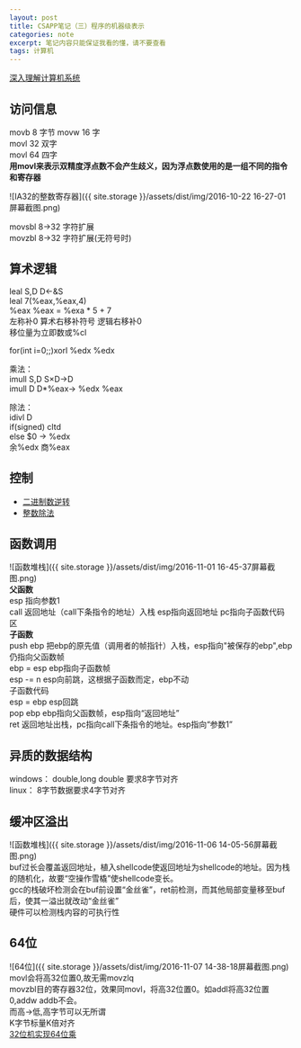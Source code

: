 ```yaml
---
layout: post
title: CSAPP笔记（三）程序的机器级表示
categories: note
excerpt: 笔记内容只能保证我看的懂，请不要查看
tags: 计算机
---
```


[深入理解计算机系统](//csapp.cs.cmu.edu/)

## 访问信息  
movb 8   字节
movw 16  字  
movl 32  双字  
movl 64  四字  
**用movl来表示双精度浮点数不会产生歧义，因为浮点数使用的是一组不同的指令和寄存器**

![IA32的整数寄存器]({{ site.storage }}/assets/dist/img/2016-10-22 16-27-01屏幕截图.png)


movsbl 8->32 字符扩展  
movzbl 8->32 字符扩展(无符号时)

## 算术逻辑  
leal S,D  D<-&S  
leal 7(%eax,%eax,4)   
%eax %eax = %exa * 5 + 7  
左称补0 算术右移补符号 逻辑右移补0  
移位量为立即数或%cl  

for(int i=0;;)xorl %edx %edx  

乘法：  
imull S,D S×D->D  
imull D   D*%eax-> %edx %eax  

除法：  
idivl D  
if(signed) cltd  
else $0 -> %edx  
余%edx 商%eax

## 控制  
- [二进制数逆转](/note/csapp-3.23)  
- [整数除法](/note/divid/)  

## 函数调用  
![函数堆栈]({{ site.storage }}/assets/dist/img/2016-11-01 16-45-37屏幕截图.png)  
**父函数**  
esp 指向参数1  
call 返回地址（call下条指令的地址）入栈  esp指向返回地址 pc指向子函数代码区  
**子函数**  
push ebp  把ebp的原先值（调用者的帧指针）入栈，esp指向"被保存的ebp",ebp仍指向父函数帧  
ebp = esp  ebp指向子函数帧  
esp -= n   esp向前跳，这根据子函数而定，ebp不动  
子函数代码  
esp = ebp  esp回跳  
pop ebp  ebp指向父函数帧，esp指向“返回地址”  
ret 返回地址出栈，pc指向call下条指令的地址。esp指向“参数1”  

## 异质的数据结构  
windows： double,long double 要求8字节对齐  
linux： 8字节数据要求4字节对齐  

## 缓冲区溢出  
![函数堆栈]({{ site.storage }}/assets/dist/img/2016-11-06 14-05-56屏幕截图.png)   
buf过长会覆盖返回地址，植入shellcode使返回地址为shellcode的地址。因为栈的随机化，故要“空操作雪橇”使shellcode变长。  
gcc的栈破坏检测会在buf前设置“金丝雀”，ret前检测，而其他局部变量移至buf后，使其一溢出就改动“金丝雀”  
硬件可以检测栈内容的可执行性  

## 64位  
![64位]({{ site.storage }}/assets/dist/img/2016-11-07 14-38-18屏幕截图.png)  
movl会将高32位置0,故无需movzlq  
movzbl目的寄存器32位，效果同movl，将高32位置0。如addl将高32位置0,addw addb不会。  
而高->低,高字节可以无所谓  
K字节标量K倍对齐  
[32位机实现64位乘](/note/csapp-3.55/)  
